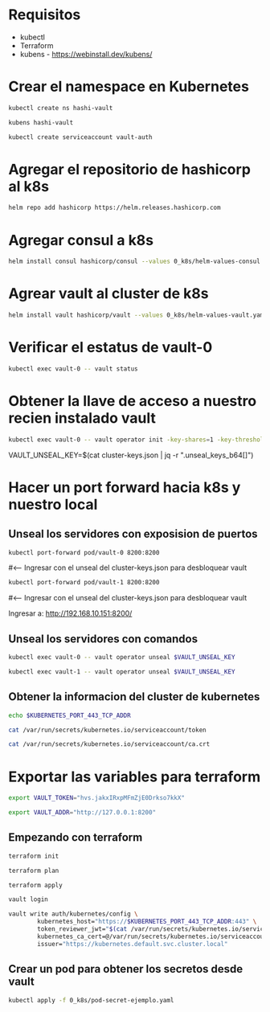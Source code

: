 # Requisitos
* kubectl
* Terraform
* kubens - https://webinstall.dev/kubens/

# Crear el namespace en Kubernetes

```bash
kubectl create ns hashi-vault

```
```bash
kubens hashi-vault
```

```bash
kubectl create serviceaccount vault-auth
```
# Agregar el repositorio de hashicorp al k8s
```bash
helm repo add hashicorp https://helm.releases.hashicorp.com
```
# Agregar consul a k8s
```bash
helm install consul hashicorp/consul --values 0_k8s/helm-values-consul.yaml
```
# Agrear vault al cluster de k8s
```bash
helm install vault hashicorp/vault --values 0_k8s/helm-values-vault.yaml
```
# Verificar el estatus de vault-0
```bash
kubectl exec vault-0 -- vault status
```
# Obtener la llave de acceso a nuestro recien instalado vault
```bash
kubectl exec vault-0 -- vault operator init -key-shares=1 -key-threshold=1 -format=json > cluster-keys.json
```
VAULT_UNSEAL_KEY=$(cat cluster-keys.json | jq -r ".unseal_keys_b64[]")

# Hacer un port forward hacia k8s y nuestro local
## Unseal los servidores con exposision de puertos
```bash
kubectl port-forward pod/vault-0 8200:8200
```
#<-- Ingresar con el unseal del cluster-keys.json para desbloquear vault
```bash
kubectl port-forward pod/vault-1 8200:8200
```
#<-- Ingresar con el unseal del cluster-keys.json para desbloquear vault

Ingresar a: http://192.168.10.151:8200/

## Unseal los servidores con comandos
```bash
kubectl exec vault-0 -- vault operator unseal $VAULT_UNSEAL_KEY
```
```bash
kubectl exec vault-1 -- vault operator unseal $VAULT_UNSEAL_KEY
```

## Obtener la informacion del cluster de kubernetes
```bash
echo $KUBERNETES_PORT_443_TCP_ADDR
```
```bash
cat /var/run/secrets/kubernetes.io/serviceaccount/token
```
```bash
cat /var/run/secrets/kubernetes.io/serviceaccount/ca.crt
```
# Exportar las variables para terraform
```bash
export VAULT_TOKEN="hvs.jakxIRxpMFmZjE0Drkso7kkX"
```
```bash
export VAULT_ADDR="http://127.0.0.1:8200"
```

## Empezando con terraform
```bash
terraform init
```
```bash
terraform plan
```
```bash
terraform apply
```

```bash
vault login
```

```bash
vault write auth/kubernetes/config \
        kubernetes_host="https://$KUBERNETES_PORT_443_TCP_ADDR:443" \
        token_reviewer_jwt="$(cat /var/run/secrets/kubernetes.io/serviceaccount/token)" \
        kubernetes_ca_cert=@/var/run/secrets/kubernetes.io/serviceaccount/ca.crt \
        issuer="https://kubernetes.default.svc.cluster.local"
```

## Crear un pod para obtener los secretos desde vault
```bash
kubectl apply -f 0_k8s/pod-secret-ejemplo.yaml
```